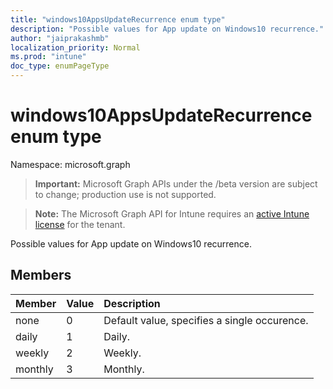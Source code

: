 ```yaml
---
title: "windows10AppsUpdateRecurrence enum type"
description: "Possible values for App update on Windows10 recurrence."
author: "jaiprakashmb"
localization_priority: Normal
ms.prod: "intune"
doc_type: enumPageType
---
```


# windows10AppsUpdateRecurrence enum type

Namespace: microsoft.graph

> **Important:** Microsoft Graph APIs under the /beta version are subject to change; production use is not supported.

> **Note:** The Microsoft Graph API for Intune requires an [active Intune license](https://go.microsoft.com/fwlink/?linkid=839381) for the tenant.

Possible values for App update on Windows10 recurrence.

## Members
|Member|Value|Description|
|:---|:---|:---|
|none|0|Default value, specifies a single occurence.|
|daily|1|Daily.|
|weekly|2|Weekly.|
|monthly|3|Monthly.|
